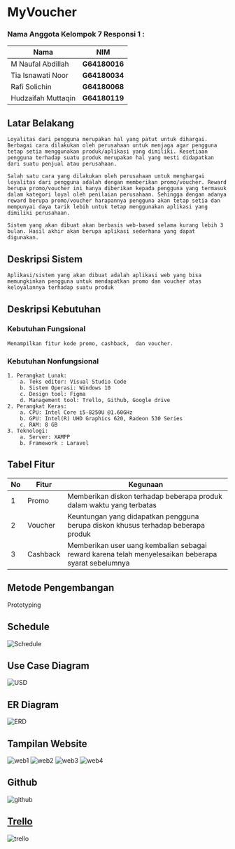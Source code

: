 # MyVoucher

### Nama Anggota Kelompok 7 Responsi 1 :
| Nama               | NIM           |
|--------------------|---------------|
| M Naufal Abdillah  | **G64180016** |
| Tia Isnawati Noor  | **G64180034** |
| Rafi Solichin      | **G64180068** |
| Hudzaifah Muttaqin | **G64180119** |<br/>


## Latar Belakang 

   	Loyalitas dari pengguna merupakan hal yang patut untuk dihargai. Berbagai cara dilakukan oleh perusahaan untuk menjaga agar pengguna tetap setia menggunakan produk/aplikasi yang dimiliki. Kesetiaan pengguna terhadap suatu produk merupakan hal yang mesti didapatkan dari suatu penjual atau perusahaan. 

	Salah satu cara yang dilakukan oleh perusahaan untuk menghargai loyalitas dari pengguna adalah dengan memberikan promo/voucher. Reward berupa promo/voucher ini hanya diberikan kepada pengguna yang termasuk dalam kategori loyal oleh penilaian perusahaan. Sehingga dengan adanya reward berupa promo/voucher harapannya pengguna akan tetap setia dan mempunyai daya tarik lebih untuk tetap menggunakan aplikasi yang dimiliki perusahaan.

	Sistem yang akan dibuat akan berbasis web-based selama kurang lebih 3 bulan. Hasil akhir akan berupa aplikasi sederhana yang dapat digunakan.


## Deskripsi Sistem

	Aplikasi/sistem yang akan dibuat adalah aplikasi web yang bisa memungkinkan pengguna untuk mendapatkan promo dan voucher atas keloyalannya terhadap suatu produk 

## Deskripsi Kebutuhan

### Kebutuhan Fungsional
	Menampilkan fitur kode promo, cashback,  dan voucher.

### Kebutuhan Nonfungsional

	1. Perangkat Lunak:
   		a. Teks editor: Visual Studio Code
    	b. Sistem Operasi: Windows 10
    	c. Design tool: Figma
    	d. Management tool: Trello, Github, Google drive
    2. Perangkat Keras:
   		a. CPU: Intel Core i5-8250U @1.60GHz
    	b. GPU: Intel(R) UHD Graphics 620, Radeon 530 Series
    	c. RAM: 8 GB
    3. Teknologi:
   		a. Server: XAMPP
        b. Framework : Laravel

## Tabel Fitur<br/>

| No | 	Fitur	|										Kegunaan														|
|----|----------|-------------------------------------------------------------------------------------------------------|
| 1  | Promo 	| Memberikan diskon terhadap beberapa produk dalam waktu yang terbatas									|
| 2  | Voucher 	| Keuntungan yang didapatkan pengguna berupa diskon khusus terhadap beberapa produk						|
| 3  | Cashback | Memberikan user uang kembalian sebagai reward karena telah menyelesaikan beberapa syarat sebelumnya 	|


## Metode Pengembangan  <br/>
Prototyping

## Schedule<br/>
![Schedule](gambar/jadwal.png)

## Use Case Diagram<br/>
![USD](gambar/usecase.png)

## ER Diagram <br/>
![ERD](gambar/erd1.png)

## Tampilan Website<br/>
![web1](gambar/ws3.png)
![web2](gambar/ws2.png)
![web3](gambar/ws1.png)
![web4](gambar/ws4.png)

## Github<br/>
![github](gambar/git.png)

## <a href="https://trello.com/b/VelLsfKO/mppl"> Trello </a><br/>
![trello](gambar/trello1.png)
